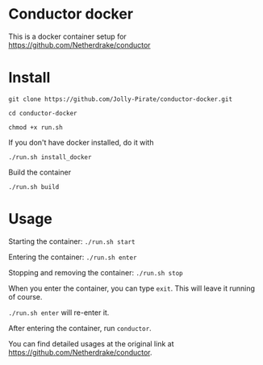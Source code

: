 # Conductor docker
This is a docker container setup for https://github.com/Netherdrake/conductor
  
# Install
`git clone https://github.com/Jolly-Pirate/conductor-docker.git`

`cd conductor-docker`

`chmod +x run.sh`

If you don't have docker installed, do it with

`./run.sh install_docker`

Build the container

`./run.sh build`


# Usage
Starting the container: `./run.sh start`

Entering the container: `./run.sh enter`

Stopping and removing the container: `./run.sh stop`

When you enter the container, you can type `exit`. This will leave it running of course.

`./run.sh enter` will re-enter it.

After entering the container, run `conductor`.

You can find detailed usages at the original link at https://github.com/Netherdrake/conductor.

